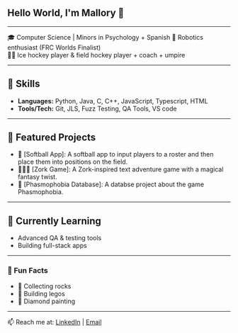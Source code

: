 ## Hello World, I'm Mallory 👋  

---

🎓 Computer Science | Minors in Psychology + Spanish 
🤖 Robotics enthusiast (FRC Worlds Finalist)  
🏒🏑 Ice hockey player & field hockey player + coach + umpire 

---

## 🚀 Skills  
- **Languages:** Python, Java, C, C++, JavaScript, Typescript, HTML  
- **Tools/Tech:** Git, JLS, Fuzz Testing, QA Tools, VS code   

---

## 📂 Featured Projects  
- 🥎 [Softball App]: A softball app to input players to a roster and then place them into positions on the field. 
- 🧙🏻‍♀️ [Zork Game]: A Zork-inspired text adventure game with a magical fantasy twist.
- 👻 [Phasmophobia Database]: A databse project about the game Phasmophobia.  

---

## 🌱 Currently Learning  
- Advanced QA & testing tools  
- Building full-stack apps

---

### 🎉 Fun Facts
- 🗿 Collecting rocks   
- 🧱 Building legos
- 💎 Diamond painting   

---

📫 Reach me at: [LinkedIn](#https://www.linkedin.com/in/mallory-jacobs-ada/) | [Email](#jacobmal@mail.gvsu.edu)  
